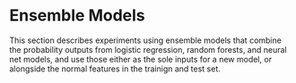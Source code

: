# Ensemble Models

This section describes experiments using ensemble models that combine the probability outputs from logistic regression, random forests, and neural net models, and use those either as the sole inputs for a new model, or alongside the normal features in the trainign and test set.

